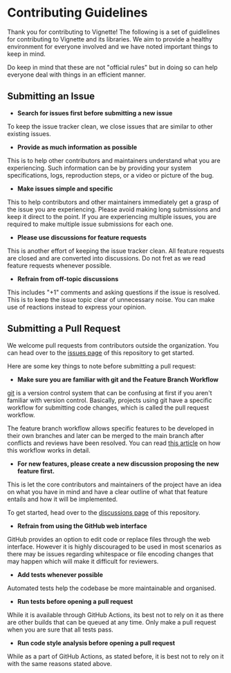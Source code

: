 # Contributing Guidelines

Thank you for contributing to Vignette! The following is a set of guidlelines for contributing to Vignette and its libraries. We aim to provide a healthy environment for everyone involved and we have noted important things to keep in mind.

Do keep in mind that these are not "official rules" but in doing so can help everyone deal with things in an efficient manner.

## Submitting an Issue

- **Search for issues first before submitting a new issue**

To keep the issue tracker clean, we close issues that are similar to other existing issues.

- **Provide as much information as possible**

This is to help other contributors and maintainers understand what you are experiencing. Such information can be by providing your system specifications, logs, reproduction steps, or a video or picture of the bug.

- **Make issues simple and specific**

This to help contributors and other maintainers immediately get a grasp of the issue you are experiencing. Please avoid making long submissions and keep it direct to the point. If you are experiencing multiple issues, you are required to make multiple issue submissions for each one.

- **Please use discussions for feature requests**

This is another effort of keeping the issue tracker clean. All feature requests are closed and are converted into discussions. Do not fret as we read feature requests whenever possible.

- **Refrain from off-topic discussions**

This includes "+1" comments and asking questions if the issue is resolved. This is to keep the issue topic clear of unnecessary noise. You can make use of reactions instead to express your opinion.

## Submitting a Pull Request

We welcome pull requests from contributors outside the organization. You can head over to the [issues page](https://github.com/ppy/osu/issues) of this repository to get started.

Here are some key things to note before submitting a pull request:

- **Make sure you are familiar with git and the Feature Branch Workflow**

[git](https://git-scm.com/) is a version control system that can be confusing at first if you aren't familiar with version control. Basically, projects using git have a specific workflow for submitting code changes, which is called the pull request workflow.

The feature branch workflow allows specific features to be developed in their own branches and later can be merged to the main branch after conflicts and reviews have been resolved. You can read [this article](https://www.atlassian.com/git/tutorials/comparing-workflows/feature-branch-workflow) on how this workflow works in detail.

- **For new features, please create a new discussion proposing the new feature first.**

This is let the core contributors and maintainers of the project have an idea on what you have in mind and have a clear outline of what that feature entails and how it will be implemented.

To get started, head over to the [discussions page](https://github.com/vignetteapp/vignette/discussions) of this repository.

- **Refrain from using the GitHub web interface**

GitHub provides an option to edit code or replace files through the web interface. However it is highly discouraged to be used in most scenarios as there may be issues regarding whitespace or file encoding changes that may happen which will make it difficult for reviewers.

- **Add tests whenever possible**

Automated tests help the codebase be more maintainable and organised.

- **Run tests before opening a pull request**

While it is available through GitHub Actions, its best not to rely on it as there are other builds that can be queued at any time. Only make a pull request when you are sure that all tests pass.

- **Run code style analysis before opening a pull request**

While as a part of GitHub Actions, as stated before, it is best not to rely on it with the same reasons stated above.
